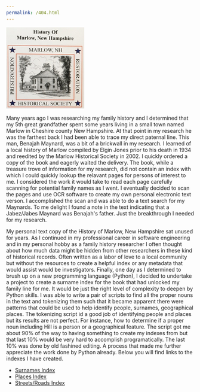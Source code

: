 ```yaml
---
permalink: /404.html
---
```

![History of Marlow cover picture](marlow_cover.png)

Many years ago I was researching my family history and I determined that my 5th great grandfather spent some years living in a small town named Marlow in Cheshire county New Hampshire. At that point in my research he was the farthest back I had been able to trace my direct paternal line.  This man, Benajah Maynard, was a bit of a brickwall in my research.  I learned of a local history of Marlow compiled by Elgin Jones prior to his death in 1934 and reedited by the Marlow Historical Society in 2002. I quickly ordered a copy of the book and eagerly waited the delivery.  The book, while a treasure trove of information for my research, did not contain an index with which I could quickly lookup the relavant pages for persons of interest to me. I considered the work it would take to read each page carefully scanning for potential family names as I went. I eventually decided to scan the pages and use OCR software to create my own personal electronic text verson.  I accomplished the scan and was able to do a text search for my Maynards.  To me delight I found a note in the text indicating that a Jabez/Jabes Maynard was Benajah's father.  Just the breakthrough I needed for my research.

My personal text copy of the History of Marlow, New Hampshire sat unused for years.  As I continued in my professional career in software engineering and in my personal hobby as a family history researcher I often thought about how much data might be hidden from other researchers in these kind of historical records.  Often written as a labor of love to a local community but without the resources to create a helpful index or any metadata that would assist would be investigators. Finally, one day as I determined to brush up on a new programming language (Python),  I decided to undertake a project to create a surname index for the book that had unlocked my family line for me.  It would be just the right level of complexity to deepen by Python skills.  I was able to write a pair of scripts to find all the proper nouns in the text and tokenizing them such that it became apparent there were patterns that could be used to help identify people, surnames, geographical places. The tokenizing script id a good job of identifying people and places but its results are not perfect. For instance, how to determine if a proper noun including Hill is a person or a geographical feature.  The script got me about 90% of the way to having something to create my indexes from but that last 10% would be very hard to accomplish programatically.  The last 10% was done by old fashined editing. A process that made me further appreciate the work done by Python already. Below you will find links to the indexes I have created. 

- [Surnames Index](Surname.txt)
- [Places Index](Places.txt)
- [Streets/Roads Index](Streets.txt)



